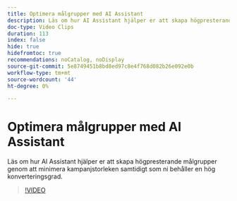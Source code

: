 ```yaml
---
title: Optimera målgrupper med AI Assistant
description: Läs om hur AI Assistant hjälper er att skapa högpresterande målgrupper genom att minimera kampanjstorleken samtidigt som ni behåller en hög konverteringsgrad.
doc-type: Video Clips
duration: 113
index: false
hide: true
hidefromtoc: true
recommendations: noCatalog, noDisplay
source-git-commit: 5e8749451b8bd8ed97c8e4f768d082b26e092e0b
workflow-type: tm+mt
source-wordcount: '44'
ht-degree: 0%

---
```


# Optimera målgrupper med AI Assistant

Läs om hur AI Assistant hjälper er att skapa högpresterande målgrupper genom att minimera kampanjstorleken samtidigt som ni behåller en hög konverteringsgrad.

<!--  -->
>[!VIDEO](https://video.tv.adobe.com/v/3459309?learn=on&enablevpops=true)

